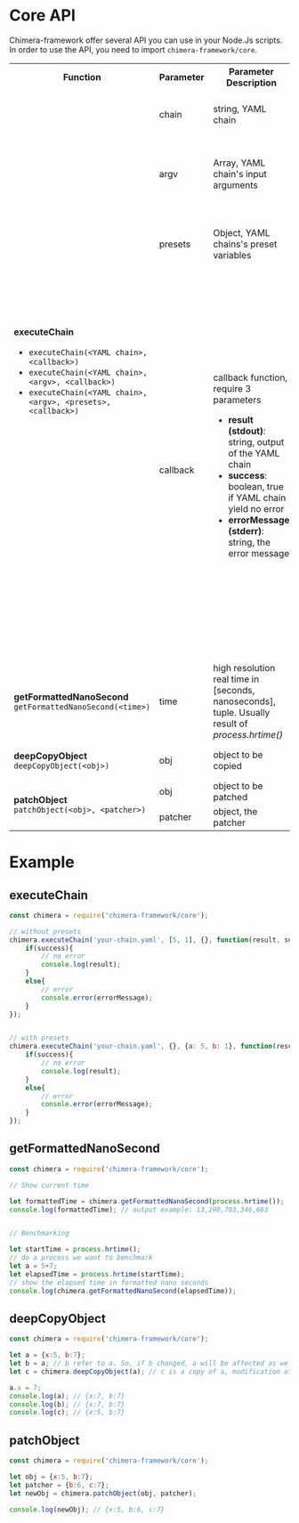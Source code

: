 # Core API

Chimera-framework offer several API you can use in your Node.Js scripts. In order to use the API, you need to import `chimera-framework/core`.

<table>
    <tr>
        <th>Function</th>
        <th>Parameter</th>
        <th>Parameter Description</th>
        <th>Function Description</th>
    </tr>
    <!-- executeChain -->
    <tr>
        <td rowspan="4">
            <b>executeChain</b><br />
            <ul>
                <li><code>executeChain(&lt;YAML chain&gt;, &lt;callback&gt;)</code><br /></li>
                <li><code>executeChain(&lt;YAML chain&gt;, &lt;argv&gt;, &lt;callback&gt;)</code><br /></li>
                <li><code>executeChain(&lt;YAML chain&gt;, &lt;argv&gt;, &lt;presets&gt;, &lt;callback&gt;)</code></li>
            </ul>
        </td>
        <td>chain</td>
        <td>string, YAML chain</td>
        <td rowspan="4">
            Execute a YAML chain, and executing the callback. If callback is empty, then the result will be printed into stdout. See <a href="#executechain">example</a><br /><br />
            <b>Note:</b>For convenience, Chimera change the working directory to the YAML-chain path. At the end of callback stack, the working directory will be set back. However some problem might occurred if you run another code before the callback finished. Also, for a very rare condition (i.e: You accidentally execute interactive program that will wait user-input forever), the callback might not be executed at all.
            </td>
    </tr>
    <tr>
        <td>argv</td>
        <td>Array, YAML chain's input arguments</td>
    </tr>
    <tr>
        <td>presets</td>
        <td>Object, YAML chains's preset variables</td>
    </tr>
    <tr>
        <td>callback</td>
        <td>
            callback function, require 3 parameters
            <ul>
                <li><b>result (stdout)</b>: string, output of the YAML chain</li>
                <li><b>success</b>: boolean, true if YAML chain yield no error</li>
                <li><b>errorMessage (stderr)</b>: string, the error message</li>
            </ul>
        </td>
    </tr>
    <!-- getFormattedNanoSecond -->
    <tr>
        <td>
            <b>getFormattedNanoSecond</b><br />
            <code>getFormattedNanoSecond(&lt;time&gt;)</code>
        </td>
        <td>time</td>
        <td>
            high resolution real time in [seconds, nanoseconds], tuple. Usually result of <i>process.hrtime()</i>
        </td>
        <td>
            Return nanoseconds as formatted number. See <a href="#getformattednanosecond">example</a>
        </td>
    </tr>
    <!-- deepCopyObject -->
    <tr>
        <td>
            <b>deepCopyObject</b><br />
            <code>deepCopyObject(&lt;obj&gt;)</code>
        </td>
        <td>obj</td>
        <td>
            object to be copied
        </td>
        <td>
            Make a copy of an object. See <a href="#deepcopyobject">example</a>
        </td>
    </tr>
    <!-- patchObject -->
    <tr>
        <td rowspan="2">
            <b>patchObject</b><br />
            <code>patchObject(&lt;obj&gt;, &lt;patcher&gt;)</code>
        </td>
        <td>obj</td>
        <td>
            object to be patched
        </td>
        <td rowspan="2">
            Patch an object with patcher. See <a href="#patchobject">example</a>
        </td>
    </tr>
    <tr>
        <td>patcher</td>
        <td>object, the patcher</td>
    </tr>
</table>

# Example

## executeChain

```Javascript
const chimera = require('chimera-framework/core');

// without presets
chimera.executeChain('your-chain.yaml', [5, 1], {}, function(result, success, errorMessage){
    if(success){
        // no error
        console.log(result);
    }
    else{
        // error
        console.error(errorMessage);
    }
});


// with presets
chimera.executeChain('your-chain.yaml', {}, {a: 5, b: 1}, function(result, success, errorMessage){
    if(success){
        // no error
        console.log(result);
    }
    else{
        // error
        console.error(errorMessage);
    }
});
```

## getFormattedNanoSecond

```Javascript
const chimera = require('chimera-framework/core');

// Show current time

let formattedTime = chimera.getFormattedNanoSecond(process.hrtime());
console.log(formattedTime); // output example: 13,190,703,346,683


// Benchmarking

let startTime = process.hrtime();
// do a process we want to benchmark
let a = 5+7;
let elapsedTime = process.hrtime(startTime);
// show the elapsed time in formatted nano seconds
console.log(chimera.getFormattedNanoSecond(elapsedTime));
```

## deepCopyObject

```Javascript
const chimera = require('chimera-framework/core');

let a = {x:5, b:7};
let b = a; // b refer to a. So, if b changed, a will be affected as well
let c = chimera.deepCopyObject(a); // c is a copy of a, modification of c will not affect a

a.x = 7;
console.log(a); // {x:7, b:7}
console.log(b); // {x:7, b:7}
console.log(c); // {x:5, b:7}

```

## patchObject
```Javascript
const chimera = require('chimera-framework/core');

let obj = {x:5, b:7};
let patcher = {b:6, c:7};
let newObj = chimera.patchObject(obj, patcher);

console.log(newObj); // {x:5, b:6, c:7}
```
